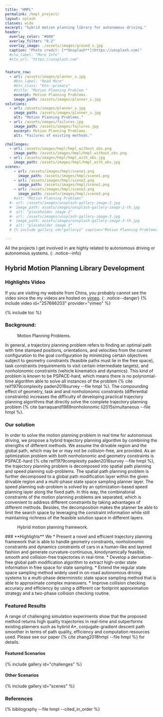 ```yaml
---
title: "HMPL"
permalink: /hmpl_project/
layout: splash
classes: wide
excerpt: "hybrid motion planning library for autonomous driving."
header:
  overlay_color: "#000"
  overlay_filter: "0.2"
  overlay_image: ./assets/images/ground_s.jpg
  caption: "Photo credit: [**Unsplash**](https://unsplash.com)"
  #cta_label: "More Info"
  #cta_url: "https://unsplash.com"


feature_row:
  - url: /assets/images/planner_s.jpg
    #btn_label: "Read More"
    #btn_class: "btn--primary"
    #title: "Motion Planning Problem."
    excerpt: Motion Planning Problems.
    image_path: /assets/images/planner_s.jpg
solutions:
  - url: /assets/images/planner_s.jpg
    image_path: /assets/images/planner_s.jpg
    alt: "Motion Planning Problems."
  - url: /assets/images/failures.jpg
    image_path: /assets/images/failures.jpg
    excerpt: Motion Planning Problems.
    alt: "Failures of existing methods."

challenges:
  - url: /assets/images/hmpl/hmpl_without_obs.png
    image_path: /assets/images/hmpl/hmpl_without_obs.png
  - url: /assets/images/hmpl/hmpl_with_obs.jpg
    image_path: /assets/images/hmpl/hmpl_with_obs.jpg
scenes:
    - url: /assets/images/hmpl/scene1.png
      image_path: /assets/images/hmpl/scene1.png
    - url: /assets/images/hmpl/scene2.png
      image_path: /assets/images/hmpl/scene2.png
    - url: /assets/images/hmpl/scene3.png
      image_path: /assets/images/hmpl/scene3.png
    #alt: "Motion Planning Problems"
  #- url: /assets/images/unsplash-gallery-image-2.jpg
  #  image_path: assets/images/unsplash-gallery-image-2-th.jpg
  #  alt: "placeholder image 2"
  #- url: /assets/images/unsplash-gallery-image-3.jpg
  #  image_path: assets/images/unsplash-gallery-image-3-th.jpg
  #  alt: "placeholder image 3"
  # {% include gallery id="gallery1" caption="Motion Planning Problems." %}

---
```



All the projects I get involved in are highly related to autonomous driving or autonomous systems.
{: .notice--info}


## Hybrid Motion Planning Library Development
### Highlights Video
If you are visiting my website from China, you probably cannot see the video since the my videos are hosted on [vimeo](https://en.wikipedia.org/wiki/Vimeo).
{: .notice--danger}
{% include video id="257666203" provider="vimeo" %}

{% include toc %}


### **Background:**
<figure style="width: 600px" class="align-left">
  <img src="{{ site.url }}{{ site.baseurl }}/assets/images/planner_s.jpg" alt="">
  <figcaption>Motion Planning Problems.</figcaption>
</figure>
In general, a trajectory planning problem refers to finding an optimal path with time stamped positions, orientations, and velocities from the current configuration to the goal configuration by minimizing certain objectives subject to geometry constraints (feasible paths must lie in the free space), task constraints (requirements to visit certain intermediate targets), and nonholonomic constraints (vehicle kinematics and dynamics).  This kind of problem is known to be PSPACE-hard, which means there is no polynomial-time algorithm able to solve all instances of the problem {% cite reif1979complexity paden2016survey --file hmpl %}. The compounding effect of geometry, task and and nonholonomic constraints (differential constraints) increases the difficulty of developing practical trajectory planning algorithms that directly solve the complete trajectory planning problem {% cite barraquand1989nonholonomic li2015simultaneous --file hmpl %}.

### **Our solution**
In order to solve the motion planning problem in real time for autonomous driving, we propose a hybrid trajectory planning algorithm by combining the strengths of different methods. We assume the drivable region and the global path, which may be or may not be collision-free, are provided. As an optimization problem with both nonholonomic and geometry constraints is PSPACE-hard {% cite reif1979complexity paden2016survey --file hmpl %}, the trajectory planning problem is decomposed into spatial path planning and speed planning sub-problems. The spatial path planning problem is further decomposed to a global path modification layer within the given drivable region and a multi-phase state space sampling planner layer. The speed planning sub-problem is solved by an optimization-based speed planning layer along the fixed path. In this way, the combinatorial constraints of the motion planning problems are separated, which is convenient to address different constraints by taking advantages of different methods. Besides, the decomposition makes the planner be able to limit the search space by leveraging the constraint information while still maintaining richness of the feasible solution space in different layers.
<figure style="width: 600px" class="align-center">
  <img src="{{ site.url }}{{ site.baseurl }}/assets/images/framework_hmpl.jpg" alt="">
  <figcaption>Hybrid motion planning framework.</figcaption>
</figure>
### **Highlights**
We
* Present a novel and efficient trajectory planning framework that is able to handle geometry constraints, nonholonomic constraints and dynamics constraints of cars in a human-like and layered fashion and generate curvature-continuous, kinodynamically feasible, smooth and collision-free trajectories in real-time.
* Develop a derivative-free global path modification algorithm to extract high-order state information in free space for state sampling.
* Extend the regular state space sampling method widely used in on-road autonomous driving systems to a multi-phase deterministic state space sampling method that is able to approximate complex maneuvers.
* Improve collision checking accuracy and efficiency by using a different car footprint approximation strategy and a two-phase collision checking routine.

### **Featured Results**
A range of challenging simulation experiments show that the proposed method returns high quality trajectories in real-time and outperforms existing planners such as hybrid A*, conjugate-gradient descent path smoother in terms of path quality, efficiency and computation resources used. Please see our paper {% cite zhang2018hmpl --file hmpl %} for details.

#### Featured Scenarios

{% include gallery id="challenges" %}

#### Other Scenarios
{% include gallery id="scenes" %}


### References

{% bibliography --file hmpl --cited_in_order %}
